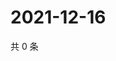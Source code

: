 # 2021-12-16

共 0 条

<!-- BEGIN WEIBO -->
<!-- 最后更新时间 Thu Dec 16 2021 14:10:55 GMT+0800 (China Standard Time) -->

<!-- END WEIBO -->
